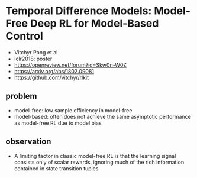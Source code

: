 # Temporal Difference Models: Model-Free Deep RL for Model-Based Control
* Vitchyr Pong et al
* iclr2018: poster
* https://openreview.net/forum?id=Skw0n-W0Z
* https://arxiv.org/abs/1802.09081
* https://github.com/vitchyr/rlkit

## problem
* model-free: low sample efficiency in model-free
* model-based: often does not achieve the same asymptotic performance as model-free RL due to model bias

## observation
* A limiting factor in classic model-free RL is that the learning signal consists only of scalar rewards, 
  ignoring much of the rich information contained in state transition tuples
